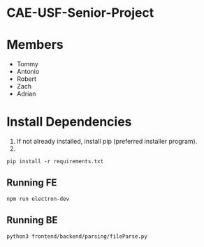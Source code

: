 # CAE-USF-Senior-Project

# Members
- Tommy
- Antonio
- Robert
- Zach
- Adrian

# Install Dependencies

1) If not already installed, install pip (preferred installer program).
2) 
```
pip install -r requirements.txt
```

## Running FE
```
npm run electron-dev
```

## Running BE
```
python3 frontend/backend/parsing/fileParse.py
```
